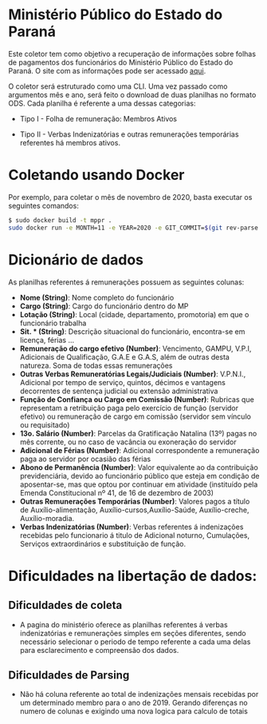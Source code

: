 # Ministério Público do Estado do Paraná

Este coletor tem como objetivo a recuperação de informações sobre folhas de pagamentos dos funcionários do Ministério Público do Estado do Paraná. O site com as informações pode ser acessado [aqui](http://www2.mppr.mp.br/sis/ext/mem/indfolha.html).

O coletor será estruturado como uma CLI. Uma vez passado como argumentos mês e ano, será feito o download de duas planilhas no formato ODS. Cada planilha é referente a uma dessas categorias:

- Tipo I - Folha de remuneração: Membros Ativos

- Tipo II - Verbas Indenizatórias e outras remunerações temporárias referentes há membros ativos.

# Coletando usando Docker

Por exemplo, para coletar o mês de novembro de 2020, basta executar os seguintes comandos:

```sh
$ sudo docker build -t mppr .
sudo docker run -e MONTH=11 -e YEAR=2020 -e GIT_COMMIT=$(git rev-parse HEAD) -e OUTPUT_FOLDER='/output' mppr
```
# Dicionário de dados

As planilhas referentes á remunerações possuem as seguintes colunas:

- **Nome (String)**: Nome completo do funcionário
- **Cargo (String)**: Cargo do funcionário dentro do MP
- **Lotação (String)**: Local (cidade, departamento, promotoria) em que o funcionário trabalha
- **Sit. * (String)**: Descrição situacional do funcionário, encontra-se em licença, férias ...
- **Remuneração do cargo efetivo (Number)**: Vencimento, GAMPU, V.P.I, Adicionais de Qualificação, G.A.E e G.A.S, além de outras desta natureza. Soma de todas essas remunerações
- **Outras Verbas Remuneratórias Legais/Judiciais (Number)**: V.P.N.I., Adicional por tempo de serviço, quintos, décimos e vantagens decorrentes de sentença judicial ou extensão administrativa
- **Função de Confiança ou Cargo em Comissão  (Number)**: Rubricas que representam a retribuição paga pelo exercício de função (servidor efetivo) ou remuneração de cargo em comissão (servidor sem vínculo ou requisitado)
- **13o. Salário (Number)**: Parcelas da Gratificação Natalina (13º) pagas no mês corrente, ou no caso de vacância ou exoneração do servidor
- **Adicional de Férias (Number)**: Adicional correspondente a remuneração paga ao servidor por ocasião das férias
- **Abono de Permanência (Number)**: Valor equivalente ao da contribuição previdenciária, devido ao funcionário público que esteja em condição de aposentar-se, mas que optou por continuar em atividade (instituído pela Emenda Constitucional nº 41, de 16 de dezembro de 2003)
- **Outras Remunerações Temporárias (Number)**: Valores pagos a título de Auxílio-alimentação, Auxílio-cursos,Auxílio-Saúde, Auxílio-creche, Auxílio-moradia.
- **Verbas Indenizatórias  (Number)**: Verbas referentes á indenizações recebidas pelo funcionario á titulo de Adicional noturno, Cumulações, Serviços extraordinários e substituição de função.

# Dificuldades na libertação de dados: 

## Dificuldades de coleta 
- A pagina do ministério oferece as planilhas referentes á verbas indenizatórias e remunerações simples em seções diferentes, sendo necessário selecionar o periodo de tempo referente a cada uma delas para esclarecimento e compreensão dos dados.

## Dificuldades de Parsing 
- Não há coluna referente ao total de indenizações mensais recebidas por um determinado membro para o ano de 2019. Gerando diferenças no numero de colunas e exigindo uma nova logica para calculo de totais 